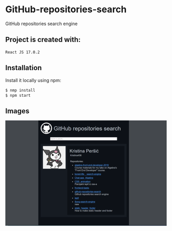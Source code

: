# GitHub-repositories-search

GitHub repositories search engine

## Project is created with:

    React JS 17.0.2

## Installation

Install it locally using npm:

```
$ nmp install
$ npm start
```

## Images

<p align="center">
<img src="./src/components/Images/githubPreview.jpg" width="600" height="auto">
</p>
